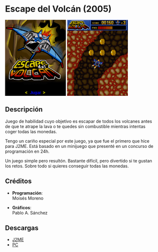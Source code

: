 # Escape del Volcán (2005)
[<img src="screenshots/Escape_menu.png" width="200"/>](screenshots/Escape_menu.png)
[<img src="screenshots/Escape_game.png" width="200"/>](screenshots/Escape_game.png)

## Descripción
Juego de habilidad cuyo objetivo es escapar de todos los volcanes antes de que te atrape la lava o te quedes sin combustible mientras intentas coger todas las monedas.

Tengo un cariño especial por este juego, ya que fue el primero que hice para J2ME. Está basado en un minijuego que presenté en un concurso de programación en 24h.

Un juego simple pero resultón. Bastante difícil, pero divertido si te gustan los retos. Sobre todo si quieres conseguir todas las monedas.

## Créditos
- **Programación**:<br>
Moisés Moreno

- **Gráficos**:<br>
Pablo A. Sánchez

## Descargas
- [J2ME](jars/j2me/Escape_176x220.jar?raw=true)
- [PC](jars/pc/Escape.jar?raw=true)
